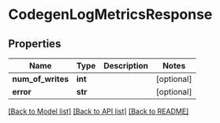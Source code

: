 # CodegenLogMetricsResponse

## Properties
Name | Type | Description | Notes
------------ | ------------- | ------------- | -------------
**num_of_writes** | **int** |  | [optional] 
**error** | **str** |  | [optional] 

[[Back to Model list]](../README.md#documentation-for-models) [[Back to API list]](../README.md#documentation-for-api-endpoints) [[Back to README]](../README.md)



